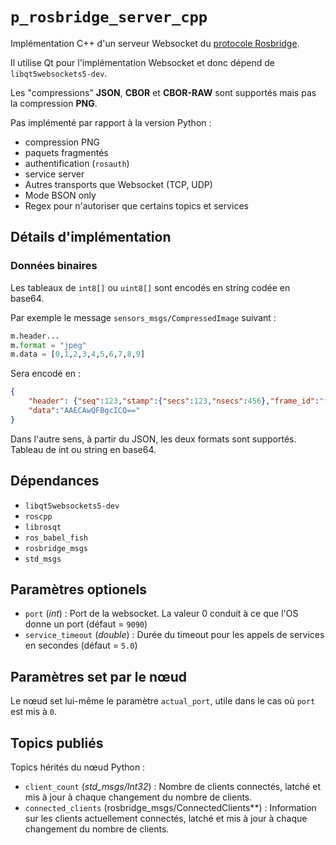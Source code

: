 # `p_rosbridge_server_cpp`

Implémentation C++ d'un serveur Websocket du [protocole Rosbridge](https://github.com/RobotWebTools/rosbridge_suite/blob/develop/ROSBRIDGE_PROTOCOL.md).

Il utilise Qt pour l'implémentation Websocket et donc dépend de `libqt5websockets5-dev`.

Les "compressions" **JSON**, **CBOR** et **CBOR-RAW** sont supportés mais pas la compression **PNG**.

Pas implémenté par rapport à la version Python :

- compression PNG
- paquets fragmentés
- authentification (`rosauth`)
- service server
- Autres transports que Websocket (TCP, UDP)
- Mode BSON only
- Regex pour n'autoriser que certains topics et services

## Détails d'implémentation

### Données binaires

Les tableaux de `int8[]` ou `uint8[]` sont encodés en string codée en base64.

Par exemple le message `sensors_msgs/CompressedImage` suivant :

```python
m.header...
m.format = "jpeg"
m.data = [0,1,2,3,4,5,6,7,8,9]
```

Sera encodé en :

```json
{
    "header": {"seq":123,"stamp":{"secs":123,"nsecs":456},"frame_id":"frame_id"},"format":"jpeg",
    "data":"AAECAwQFBgcICQ=="
}
```

Dans l'autre sens, à partir du JSON, les deux formats sont supportés. Tableau de int ou string en base64.

## Dépendances

- `libqt5websockets5-dev`
- `roscpp`
- `librosqt`
- `ros_babel_fish`
- `rosbridge_msgs`
- `std_msgs`

## Paramètres optionels

- `port` (*int*) : Port de la websocket. La valeur 0 conduit à ce que l'OS donne un port (défaut = `9090`)
- `service_timeout` (*double*) : Durée du timeout pour les appels de services en secondes (défaut = `5.0`)

## Paramètres set par le nœud

Le nœud set lui-même le paramètre `actual_port`, utile dans le cas où `port` est mis à `0`.

## Topics publiés

Topics hérités du nœud Python :

- `client_count` (*std_msgs/Int32*) : Nombre de clients connectés, latché et mis à jour à chaque changement du nombre de clients.
- `connected_clients` (rosbridge_msgs/ConnectedClients**) : Information sur les clients actuellement connectés, latché et mis à jour à chaque changement du nombre de clients.
